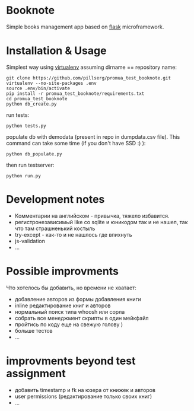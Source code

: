 # Booknote

Simple books management app based on [flask] microframework.

# Installation & Usage
Simplest way using [virtualenv] assuming dirname == repository name:

    git clone https://github.com/pillserg/promua_test_booknote.git
    virtualenv --no-site-packages .env
    source .env/bin/activate
    pip install -r promua_test_booknote/requirements.txt
    cd promua_test_booknote
    python db_create.py

run tests:

    python tests.py

populate db with demodata (present in repo in dumpdata.csv file). This command can take some time (if you don't have SSD :) ):

    python db_populate.py
    
then run testserver:

    python run.py

# Development notes
*   Комментарии на английском - привычка, тяжело избавится.
*   регистронезависимый like со sqlite и юникодом так и не нашел, так что там страшненький костыль 
*   try-except - как-то и не нашлось где впихнуть
*   js-validation
*   ...

# Possible improvments
Что хотелось бы добавить, но времени не хватает:

*   добавление авторов из формы добавления книги
*   inline редактирование книг и авторов
*   нормальный поиск типа whoosh или сорла
*   собрать все менеджмент скрипты в один мейкфайл
*   пройтись по коду еще на свежую голову )
*   больше тестов
*   ...
 
# improvments beyond test assignment
*   добавить timestamp и fk на юзера от книжек и авторов
*   user permissions (редактирование только своих книг)
*   ...


[flask]: http://flask.pocoo.org/
[virtualenv]: http://pypi.python.org/pypi/virtualenv